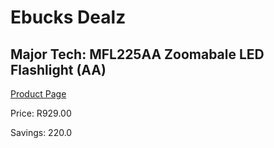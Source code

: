 
# Ebucks Dealz
## Major Tech: MFL225AA Zoomabale LED Flashlight (AA)
[Product Page](https://www.ebucks.com/web/shop/productSelected.do?prodId=994950878&catId=994900921)

Price: R929.00

Savings: 220.0


	